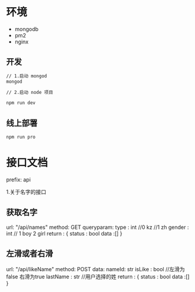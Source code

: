 # 环境

- mongodb
- pm2
- nginx

## 开发

```bash
// 1.启动 mongod
mongod

// 2.启动 node 项目

npm run dev
```

## 线上部署

```bash
npm run pro
```

# 接口文档
prefix: api

1.关于名字的接口
## 获取名字
url: "/api/names"
method: GET
queryparam: 
    type : int  //0 kz  //1 zh
    gender : int  // 1 boy  2 girl
return :
{
    status : bool
    data :[]
}
## 左滑或者右滑
url: "/api/likeName"
method: POST
data: 
    nameId: str
    isLike : bool  //左滑为false 右滑为true
    lastName : str //用户选择的姓
return :
{
    status : bool
    data :[]
}
<!-- router.post("/likeName", NameController.addLikeName)
router.get('/LikeName', NameController.getLikeName)
router.post("/getCommonLikes", NameController.getCommonLikes)

router.post("/group", GroupController.addGroup)
router.get('/group', GroupController.getGroups) -->
